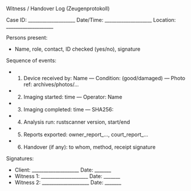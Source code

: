 Witness / Handover Log (Zeugenprotokoll)

Case ID: ____________________
Date/Time: ____________________
Location: ____________________

Persons present:
- Name, role, contact, ID checked (yes/no), signature

Sequence of events:
- 1) Device received by: Name — Condition: (good/damaged) — Photo ref: archives/photos/...
- 2) Imaging started: time — Operator: Name
- 3) Imaging completed: time — SHA256: <sha256>
- 4) Analysis run: rustscanner version, start/end
- 5) Reports exported: owner_report_..., court_report_...
- 6) Handover (if any): to whom, method, receipt signature

Signatures:
- Client: ____________________  Date: _______
- Witness 1: ____________________ Date: _______
- Witness 2: ____________________ Date: _______